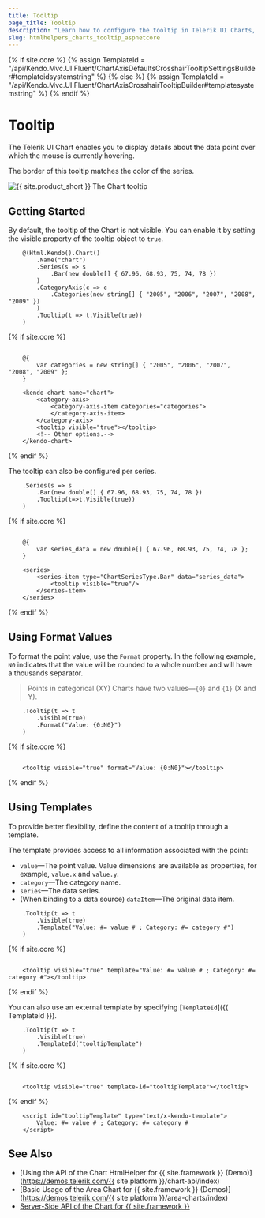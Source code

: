 ```yaml
---
title: Tooltip
page_title: Tooltip
description: "Learn how to configure the tooltip in Telerik UI Charts, make it visible, and set its properties depending on your preferences."
slug: htmlhelpers_charts_tooltip_aspnetcore
---
```

{% if site.core %}
    {% assign TemplateId = "/api/Kendo.Mvc.UI.Fluent/ChartAxisDefaultsCrosshairTooltipSettingsBuilder#templateidsystemstring" %}
{% else %}
    {% assign TemplateId = "/api/Kendo.Mvc.UI.Fluent/ChartAxisCrosshairTooltipBuilder#templatesystemstring" %}
{% endif %}

# Tooltip

The Telerik UI Chart enables you to display details about the data point over which the mouse is currently hovering.

The border of this tooltip matches the color of the series.

![{{ site.product_short }} The Chart tooltip](../images/chart-tooltip.png)

## Getting Started

By default, the tooltip of the Chart is not visible. You can enable it by setting the visible property of the tooltip object to `true`.

```HtmlHelper
    @(Html.Kendo().Chart()
        .Name("chart")
        .Series(s => s
            .Bar(new double[] { 67.96, 68.93, 75, 74, 78 })
        )
        .CategoryAxis(c => c
            .Categories(new string[] { "2005", "2006", "2007", "2008", "2009" })
        )
        .Tooltip(t => t.Visible(true))
    )
```
{% if site.core %}
```TagHelper

    @{
        var categories = new string[] { "2005", "2006", "2007", "2008", "2009" };
    }

    <kendo-chart name="chart">
        <category-axis>
            <category-axis-item categories="categories">
            </category-axis-item>
        </category-axis>
        <tooltip visible="true"></tooltip>
        <!-- Other options.-->
    </kendo-chart>

```
{% endif %}

The tooltip can also be configured per series.

```HtmlHelper
    .Series(s => s
        .Bar(new double[] { 67.96, 68.93, 75, 74, 78 })
        .Tooltip(t=>t.Visible(true))
    )
```
{% if site.core %}
```TagHelper

    @{
        var series_data = new double[] { 67.96, 68.93, 75, 74, 78 };
    }

    <series>
        <series-item type="ChartSeriesType.Bar" data="series_data">
            <tooltip visible="true"/>
        </series-item>
    </series>

```
{% endif %}

## Using Format Values

To format the point value, use the `Format` property. In the following example, `N0` indicates that the value will be rounded to a whole number and will have a thousands separator.

> Points in categorical (XY) Charts have two values&mdash;`{0}` and `{1}` (X and Y).

```HtmlHelper
    .Tooltip(t => t
        .Visible(true)
        .Format("Value: {0:N0}")
    )
```
{% if site.core %}
```TagHelper

    <tooltip visible="true" format="Value: {0:N0}"></tooltip>

```
{% endif %}

## Using Templates

To provide better flexibility, define the content of a tooltip through a template.

The template provides access to all information associated with the point:

* `value`&mdash;The point value. Value dimensions are available as properties, for example, `value.x` and `value.y`.
* `category`&mdash;The category name.
* `series`&mdash;The data series.
* (When binding to a data source) `dataItem`&mdash;The original data item.

```HtmlHelper
    .Tooltip(t => t
        .Visible(true)
        .Template("Value: #= value # ; Category: #= category #")
    )
```
{% if site.core %}
```TagHelper

    <tooltip visible="true" template="Value: #= value # ; Category: #= category #"></tooltip>

```
{% endif %}

You can also use an external template by specifying [`TemplateId`]({{ TemplateId }}).

```HtmlHelper
    .Tooltip(t => t
        .Visible(true)
        .TemplateId("tooltipTemplate")
    )
```
{% if site.core %}
```TagHelper

    <tooltip visible="true" template-id="tooltipTemplate"></tooltip>

```
{% endif %}

```JS Template
    <script id="tooltipTemplate" type="text/x-kendo-template">
        Value: #= value # ; Category: #= category #
    </script>
```


## See Also

* [Using the API of the Chart HtmlHelper for {{ site.framework }} (Demo)](https://demos.telerik.com/{{ site.platform }}/chart-api/index)
* [Basic Usage of the Area Chart for {{ site.framework }} (Demos)](https://demos.telerik.com/{{ site.platform }}/area-charts/index)
* [Server-Side API of the Chart for {{ site.framework }}](/api/chart)
